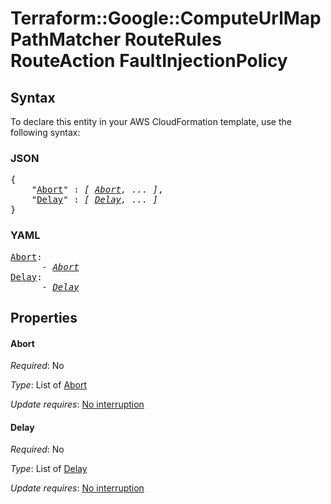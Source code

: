 # Terraform::Google::ComputeUrlMap PathMatcher RouteRules RouteAction FaultInjectionPolicy

## Syntax

To declare this entity in your AWS CloudFormation template, use the following syntax:

### JSON

<pre>
{
    "<a href="#abort" title="Abort">Abort</a>" : <i>[ <a href="pathmatcher-routerules-routeaction-faultinjectionpolicy-abort.md">Abort</a>, ... ]</i>,
    "<a href="#delay" title="Delay">Delay</a>" : <i>[ <a href="pathmatcher-routerules-routeaction-faultinjectionpolicy-delay.md">Delay</a>, ... ]</i>
}
</pre>

### YAML

<pre>
<a href="#abort" title="Abort">Abort</a>: <i>
      - <a href="pathmatcher-routerules-routeaction-faultinjectionpolicy-abort.md">Abort</a></i>
<a href="#delay" title="Delay">Delay</a>: <i>
      - <a href="pathmatcher-routerules-routeaction-faultinjectionpolicy-delay.md">Delay</a></i>
</pre>

## Properties

#### Abort

_Required_: No

_Type_: List of <a href="pathmatcher-routerules-routeaction-faultinjectionpolicy-abort.md">Abort</a>

_Update requires_: [No interruption](https://docs.aws.amazon.com/AWSCloudFormation/latest/UserGuide/using-cfn-updating-stacks-update-behaviors.html#update-no-interrupt)

#### Delay

_Required_: No

_Type_: List of <a href="pathmatcher-routerules-routeaction-faultinjectionpolicy-delay.md">Delay</a>

_Update requires_: [No interruption](https://docs.aws.amazon.com/AWSCloudFormation/latest/UserGuide/using-cfn-updating-stacks-update-behaviors.html#update-no-interrupt)


